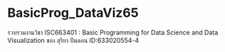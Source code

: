 # BasicProg_DataViz65
รวบรวมงานวิชา ISC663401 : Basic Programming for Data Science and Data Visualization ของ สุริยา ปันดอน ID:633020554-4

